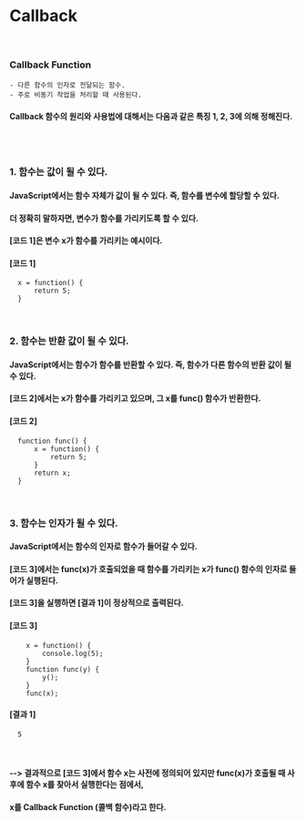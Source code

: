 # Callback
<br/>

### Callback Function
    - 다른 함수의 인자로 전달되는 함수.
    - 주로 비동기 작업을 처리할 때 사용된다.
#### Callback 함수의 원리와 사용법에 대해서는 다음과 같은 특징 1, 2, 3에 의해 정해진다.

<br><br>

### 1. 함수는 값이 될 수 있다.
#### JavaScript에서는 함수 자체가 값이 될 수 있다. 즉, 함수를 변수에 할당할 수 있다.
#### 더 정확히 말하자면, 변수가 함수를 가리키도록 할 수 있다.
#### [코드 1]은 변수 x가 함수를 가리키는 예시이다.
#### [코드 1]
```plaintext
  x = function() {
      return 5;
  }
```
<br/>

### 2. 함수는 반환 값이 될 수 있다.
#### JavaScript에서는 함수가 함수를 반환할 수 있다. 즉, 함수가 다른 함수의 반환 값이 될 수 있다.
#### [코드 2]에서는 x가 함수를 가리키고 있으며, 그 x를 func() 함수가 반환한다.
#### [코드 2]
```plaintext
  function func() {
      x = function() {
          return 5;
      }
      return x;
  }
```
<br/>

### 3. 함수는 인자가 될 수 있다.
#### JavaScript에서는 함수의 인자로 함수가 들어갈 수 있다.
#### [코드 3]에서는 func(x)가 호출되었을 때 함수를 가리키는 x가 func() 함수의 인자로 들어가 실행된다.
#### [코드 3]을 실행하면 [결과 1]이 정상적으로 출력된다.
#### [코드 3]
```plaintext
    x = function() {
        console.log(5);
    }
    function func(y) {
        y();
    }
    func(x);
```
#### [결과 1]
```plaintext
  5
```
<br/>

#### --> 결과적으로 [코드 3]에서 함수 x는 사전에 정의되어 있지만 func(x)가 호출될 때 사후에 함수 x를 찾아서 실행한다는 점에서,
#### x를 Callback Function (콜백 함수)라고 한다.













